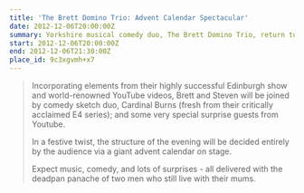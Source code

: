 ```yaml
---
title: 'The Brett Domino Trio: Advent Calendar Spectacular'
date: 2012-12-06T20:00:00Z
summary: Yorkshire musical comedy duo, The Brett Domino Trio, return to Kings Place with an exclusive one-off Christmas show, Advent Calendar Spectacular.
start: 2012-12-06T20:00:00Z
end: 2012-12-06T21:30:00Z
place_id: 9c3xgvmh+x7
---
```

> Incorporating elements from their highly successful Edinburgh show and world-renowned YouTube videos, Brett and Steven will be joined by comedy sketch duo, Cardinal Burns (fresh from their critically acclaimed E4 series); and some very special surprise guests from Youtube.
>
> In a festive twist, the structure of the evening will be decided entirely by the audience via a giant advent calendar on stage.
>
> Expect music, comedy, and lots of surprises - all delivered with the deadpan panache of two men who still live with their mums.
